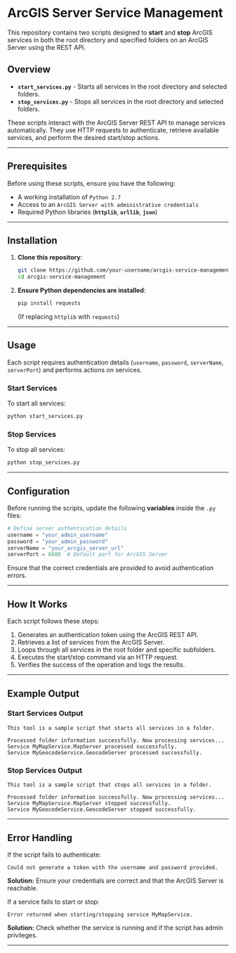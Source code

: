 # **ArcGIS Server Service Management**
This repository contains two scripts designed to **start** and **stop** ArcGIS services in both the root directory and specified folders on an ArcGIS Server using the REST API.

## **Overview**
- **`start_services.py`** - Starts all services in the root directory and selected folders.  
- **`stop_services.py`** - Stops all services in the root directory and selected folders.  

These scripts interact with the ArcGIS Server REST API to manage services automatically. They use HTTP requests to authenticate, retrieve available services, and perform the desired start/stop actions.

---

## **Prerequisites**
Before using these scripts, ensure you have the following:  
- A working installation of `Python 2.7`  
- Access to an `ArcGIS Server with administrative credentials` 
- Required Python libraries (**`httplib`**, **`urllib`**, **`json`**)  

---

## **Installation**
1. **Clone this repository**:
   ```bash
   git clone https://github.com/your-username/arcgis-service-management.git
   cd arcgis-service-management
   ```
2. **Ensure Python dependencies are installed**:
   ```bash
   pip install requests
   ```
   (If replacing `httplib` with `requests`)

---

## **Usage**
Each script requires authentication details (`username`, `password`, `serverName`, `serverPort`) and performs actions on services.

### **Start Services**
To start all services:
```bash
python start_services.py
```

### **Stop Services**
To stop all services:
```bash
python stop_services.py
```

---

## **Configuration**
Before running the scripts, update the following **variables** inside the `.py` files:

```python
# Define server authentication details
username = "your_admin_username"
password = "your_admin_password"
serverName = "your_arcgis_server_url"
serverPort = 6080  # Default port for ArcGIS Server
```

Ensure that the correct credentials are provided to avoid authentication errors.

---

## **How It Works**
Each script follows these steps:
1. Generates an authentication token using the ArcGIS REST API.  
2. Retrieves a list of services from the ArcGIS Server.  
3. Loops through all services in the root folder and specific subfolders.  
4. Executes the start/stop command via an HTTP request.  
5. Verifies the success of the operation and logs the results.

---

## **Example Output**
### **Start Services Output**
```
This tool is a sample script that starts all services in a folder.

Processed folder information successfully. Now processing services...
Service MyMapService.MapServer processed successfully.
Service MyGeocodeService.GeocodeServer processed successfully.
```

### **Stop Services Output**
```
This tool is a sample script that stops all services in a folder.

Processed folder information successfully. Now processing services...
Service MyMapService.MapServer stopped successfully.
Service MyGeocodeService.GeocodeServer stopped successfully.
```

---

## **Error Handling**
If the script fails to authenticate:
```
Could not generate a token with the username and password provided.
```
**Solution:** Ensure your credentials are correct and that the ArcGIS Server is reachable.

If a service fails to start or stop:
```
Error returned when starting/stopping service MyMapService.
```
**Solution:** Check whether the service is running and if the script has admin privileges.

---